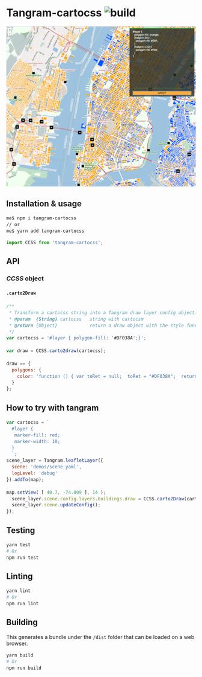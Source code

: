 # Tangram-cartocss ![build](https://travis-ci.org/CartoDB/tangram-carto.svg?branch=api-def-carto)

![Conditional Style](/demos/images/conditionals.png)
## Installation & usage

```bash
me$ npm i tangram-cartocss
// or
me$ yarn add tangram-cartocss
```

```javascript
import CCSS from 'tangram-cartocss';
```
## API

### *CCSS* object

#### `.carto2Draw`

```javascript
/**
 * Transform a cartocss string into a Tangram draw layer config object.
 * @param  {String} cartocss   string with cartocsm
 * @return {Object}            return a draw object with the style functions
 */
var cartocss = '#layer { polygon-fill: '#DF038A';}';

var draw = CCSS.carto2draw(cartocss);

draw == {
  polygons: {
    color: 'function () { var toRet = null;  toRet = "#DF038A";  return toRet;}'
  }
};
```

## How to try with tangram

```javascript
var cartocss = `
  #layer {
   marker-fill: red;
   marker-width: 10;
  }
  `;
scene_layer = Tangram.leafletLayer({
  scene: 'demos/scene.yaml',
  logLevel: 'debug'
}).addTo(map);

map.setView( [ 40.7, -74.009 ], 14 );
  scene_layer.scene.config.layers.buildings.draw = CCSS.carto2Draw(cartocss);
  scene_layer.scene.updateConfig();
});
```


## Testing

```bash
yarn test
# Or
npm run test
```

## Linting

```bash
yarn lint
# Or
npm run lint
```

## Building
This generates a bundle under the `/dist` folder that can be loaded on a web browser.

```bash
yarn build
# Or
npm run build
```
